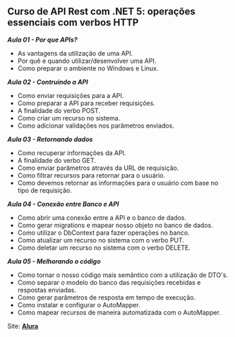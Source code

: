 ## Curso de API Rest com .NET 5: operações essenciais com verbos HTTP


***Aula 01 - Por que APIs?*** 

- As vantagens da utilização de uma API.
- Por quê e quando utilizar/desenvolver uma API.
- Como preparar o ambiente no Windows e Linux.

***Aula 02 - Contruindo a API*** 

- Como enviar requisições para a API.
- Como preparar a API para receber requisições.
- A finalidade do verbo POST.
- Como criar um recurso no sistema.
- Como adicionar validações nos parâmetros enviados.

***Aula 03 - Retornando dados*** 

- Como recuperar informações da API.
- A finalidade do verbo GET.
- Como enviar parâmetros através da URL de requisição.
- Como filtrar recursos para retornar para o usuário.
- Como devemos retornar as informações para o usuário com base no tipo de requisição.

***Aula 04 - Conexão entre Banco e API*** 

- Como abrir uma conexão entre a API e o banco de dados.
- Como gerar migrations e mapear nosso objeto no banco de dados.
- Como utilizar o DbContext para fazer operações no banco.
- Como atualizar um recurso no sistema com o verbo PUT.
- Como deletar um recurso no sistema com o verbo DELETE.

***Aula 05 - Melhorando o código*** 

- Como tornar o nosso código mais semântico com a utilização de DTO's.
- Como separar o modelo do banco das requisições recebidas e respostas enviadas.
- Como gerar parâmetros de resposta em tempo de execução.
- Como instalar e configurar o AutoMapper.
- Como mapear recursos de maneira automatizada com o AutoMapper.

Site: **[Alura](https://cursos.alura.com.br/course/api-rest-net-5-operacoes-verbos-http)**
